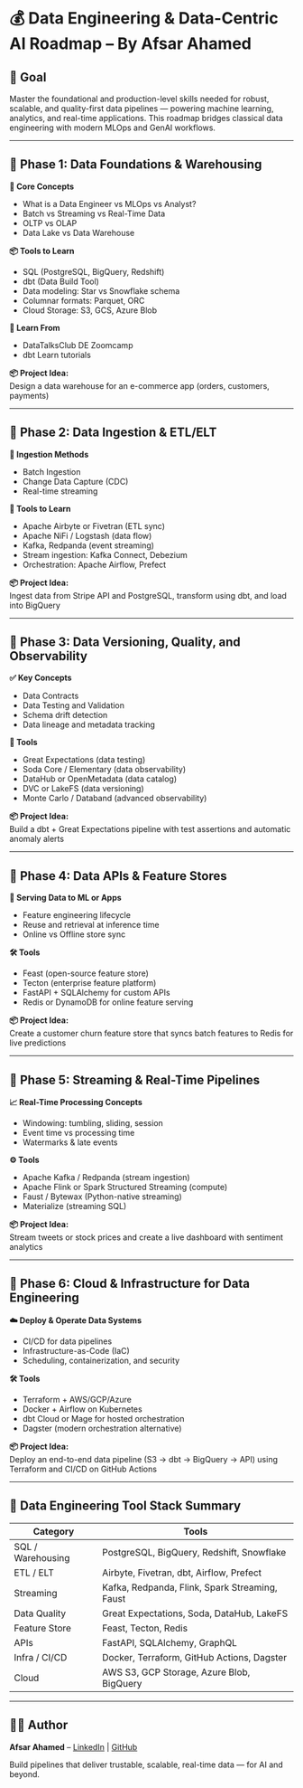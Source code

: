 # 💰 Data Engineering & Data-Centric AI Roadmap – By Afsar Ahamed

## 🎯 Goal
Master the foundational and production-level skills needed for robust, scalable, and quality-first data pipelines — powering machine learning, analytics, and real-time applications. This roadmap bridges classical data engineering with modern MLOps and GenAI workflows.

---

## 📍 Phase 1: Data Foundations & Warehousing

**🧠 Core Concepts**
- What is a Data Engineer vs MLOps vs Analyst?
- Batch vs Streaming vs Real-Time Data
- OLTP vs OLAP
- Data Lake vs Data Warehouse

**📦 Tools to Learn**
- SQL (PostgreSQL, BigQuery, Redshift)
- dbt (Data Build Tool)
- Data modeling: Star vs Snowflake schema
- Columnar formats: Parquet, ORC
- Cloud Storage: S3, GCS, Azure Blob

**📘 Learn From**
- DataTalksClub DE Zoomcamp
- dbt Learn tutorials

**📦 Project Idea:**  
Design a data warehouse for an e-commerce app (orders, customers, payments)

---

## 📍 Phase 2: Data Ingestion & ETL/ELT

**🔁 Ingestion Methods**
- Batch Ingestion
- Change Data Capture (CDC)
- Real-time streaming

**🔧 Tools to Learn**
- Apache Airbyte or Fivetran (ETL sync)
- Apache NiFi / Logstash (data flow)
- Kafka, Redpanda (event streaming)
- Stream ingestion: Kafka Connect, Debezium
- Orchestration: Apache Airflow, Prefect

**📦 Project Idea:**  
Ingest data from Stripe API and PostgreSQL, transform using dbt, and load into BigQuery

---

## 📍 Phase 3: Data Versioning, Quality, and Observability

**✅ Key Concepts**
- Data Contracts
- Data Testing and Validation
- Schema drift detection
- Data lineage and metadata tracking

**🧰 Tools**
- Great Expectations (data testing)
- Soda Core / Elementary (data observability)
- DataHub or OpenMetadata (data catalog)
- DVC or LakeFS (data versioning)
- Monte Carlo / Databand (advanced observability)

**📦 Project Idea:**  
Build a dbt + Great Expectations pipeline with test assertions and automatic anomaly alerts

---

## 📍 Phase 4: Data APIs & Feature Stores

**🔌 Serving Data to ML or Apps**
- Feature engineering lifecycle
- Reuse and retrieval at inference time
- Online vs Offline store sync

**🛠️ Tools**
- Feast (open-source feature store)
- Tecton (enterprise feature platform)
- FastAPI + SQLAlchemy for custom APIs
- Redis or DynamoDB for online feature serving

**📦 Project Idea:**  
Create a customer churn feature store that syncs batch features to Redis for live predictions

---

## 📍 Phase 5: Streaming & Real-Time Pipelines

**📈 Real-Time Processing Concepts**
- Windowing: tumbling, sliding, session
- Event time vs processing time
- Watermarks & late events

**⚙️ Tools**
- Apache Kafka / Redpanda (stream ingestion)
- Apache Flink or Spark Structured Streaming (compute)
- Faust / Bytewax (Python-native streaming)
- Materialize (streaming SQL)

**📦 Project Idea:**  
Stream tweets or stock prices and create a live dashboard with sentiment analytics

---

## 📍 Phase 6: Cloud & Infrastructure for Data Engineering

**☁️ Deploy & Operate Data Systems**
- CI/CD for data pipelines
- Infrastructure-as-Code (IaC)
- Scheduling, containerization, and security

**🛠️ Tools**
- Terraform + AWS/GCP/Azure
- Docker + Airflow on Kubernetes
- dbt Cloud or Mage for hosted orchestration
- Dagster (modern orchestration alternative)

**📦 Project Idea:**  
Deploy an end-to-end data pipeline (S3 → dbt → BigQuery → API) using Terraform and CI/CD on GitHub Actions

---

## 🧰 Data Engineering Tool Stack Summary

| Category | Tools |
|---------|-------|
| SQL / Warehousing | PostgreSQL, BigQuery, Redshift, Snowflake |
| ETL / ELT | Airbyte, Fivetran, dbt, Airflow, Prefect |
| Streaming | Kafka, Redpanda, Flink, Spark Streaming, Faust |
| Data Quality | Great Expectations, Soda, DataHub, LakeFS |
| Feature Store | Feast, Tecton, Redis |
| APIs | FastAPI, SQLAlchemy, GraphQL |
| Infra / CI/CD | Docker, Terraform, GitHub Actions, Dagster |
| Cloud | AWS S3, GCP Storage, Azure Blob, BigQuery |

---

## 👨‍💻 Author
**Afsar Ahamed** – [LinkedIn](https://www.linkedin.com) | [GitHub](https://github.com/afsaraj)

Build pipelines that deliver trustable, scalable, real-time data — for AI and beyond.

